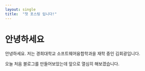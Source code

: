 ```yaml
---
layout: single
title:  "첫 포스팅 입니다!"
---
```


# 안녕하세요

안녕하세요. 저는 경희대학교 소프트웨어융합학과을 재학 중인 김회광입니다.

오늘 처음 블로그를 만들어보았는데 앞으로 열심히 해보겠습니다.

